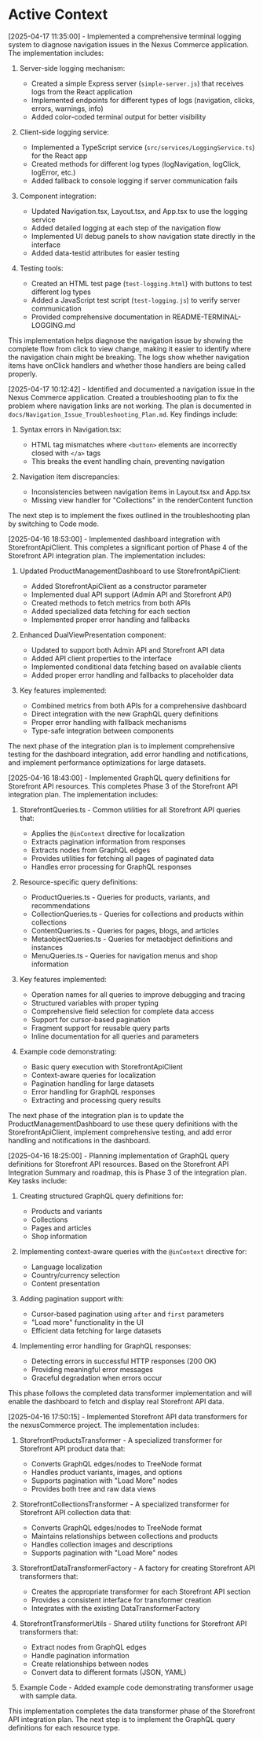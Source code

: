 # Active Context

[2025-04-17 11:35:00] - Implemented a comprehensive terminal logging system to diagnose navigation issues in the Nexus Commerce application. The implementation includes:

1. Server-side logging mechanism:
   - Created a simple Express server (`simple-server.js`) that receives logs from the React application
   - Implemented endpoints for different types of logs (navigation, clicks, errors, warnings, info)
   - Added color-coded terminal output for better visibility

2. Client-side logging service:
   - Implemented a TypeScript service (`src/services/LoggingService.ts`) for the React app
   - Created methods for different log types (logNavigation, logClick, logError, etc.)
   - Added fallback to console logging if server communication fails

3. Component integration:
   - Updated Navigation.tsx, Layout.tsx, and App.tsx to use the logging service
   - Added detailed logging at each step of the navigation flow
   - Implemented UI debug panels to show navigation state directly in the interface
   - Added data-testid attributes for easier testing

4. Testing tools:
   - Created an HTML test page (`test-logging.html`) with buttons to test different log types
   - Added a JavaScript test script (`test-logging.js`) to verify server communication
   - Provided comprehensive documentation in README-TERMINAL-LOGGING.md

This implementation helps diagnose the navigation issue by showing the complete flow from click to view change, making it easier to identify where the navigation chain might be breaking. The logs show whether navigation items have onClick handlers and whether those handlers are being called properly.

[2025-04-17 10:12:42] - Identified and documented a navigation issue in the Nexus Commerce application. Created a troubleshooting plan to fix the problem where navigation links are not working. The plan is documented in `docs/Navigation_Issue_Troubleshooting_Plan.md`. Key findings include:

1. Syntax errors in Navigation.tsx:
   - HTML tag mismatches where `<button>` elements are incorrectly closed with `</a>` tags
   - This breaks the event handling chain, preventing navigation

2. Navigation item discrepancies:
   - Inconsistencies between navigation items in Layout.tsx and App.tsx
   - Missing view handler for "Collections" in the renderContent function

The next step is to implement the fixes outlined in the troubleshooting plan by switching to Code mode.

[2025-04-16 18:53:00] - Implemented dashboard integration with StorefrontApiClient. This completes a significant portion of Phase 4 of the Storefront API integration plan. The implementation includes:

1. Updated ProductManagementDashboard to use StorefrontApiClient:
   - Added StorefrontApiClient as a constructor parameter
   - Implemented dual API support (Admin API and Storefront API)
   - Created methods to fetch metrics from both APIs
   - Added specialized data fetching for each section
   - Implemented proper error handling and fallbacks

2. Enhanced DualViewPresentation component:
   - Updated to support both Admin API and Storefront API data
   - Added API client properties to the interface
   - Implemented conditional data fetching based on available clients
   - Added proper error handling and fallbacks to placeholder data

3. Key features implemented:
   - Combined metrics from both APIs for a comprehensive dashboard
   - Direct integration with the new GraphQL query definitions
   - Proper error handling with fallback mechanisms
   - Type-safe integration between components

The next phase of the integration plan is to implement comprehensive testing for the dashboard integration, add error handling and notifications, and implement performance optimizations for large datasets.

[2025-04-16 18:43:00] - Implemented GraphQL query definitions for Storefront API resources. This completes Phase 3 of the Storefront API integration plan. The implementation includes:

1. StorefrontQueries.ts - Common utilities for all Storefront API queries that:
   - Applies the `@inContext` directive for localization
   - Extracts pagination information from responses
   - Extracts nodes from GraphQL edges
   - Provides utilities for fetching all pages of paginated data
   - Handles error processing for GraphQL responses

2. Resource-specific query definitions:
   - ProductQueries.ts - Queries for products, variants, and recommendations
   - CollectionQueries.ts - Queries for collections and products within collections
   - ContentQueries.ts - Queries for pages, blogs, and articles
   - MetaobjectQueries.ts - Queries for metaobject definitions and instances
   - MenuQueries.ts - Queries for navigation menus and shop information

3. Key features implemented:
   - Operation names for all queries to improve debugging and tracing
   - Structured variables with proper typing
   - Comprehensive field selection for complete data access
   - Support for cursor-based pagination
   - Fragment support for reusable query parts
   - Inline documentation for all queries and parameters

4. Example code demonstrating:
   - Basic query execution with StorefrontApiClient
   - Context-aware queries for localization
   - Pagination handling for large datasets
   - Error handling for GraphQL responses
   - Extracting and processing query results

The next phase of the integration plan is to update the ProductManagementDashboard to use these query definitions with the StorefrontApiClient, implement comprehensive testing, and add error handling and notifications in the dashboard.

[2025-04-16 18:25:00] - Planning implementation of GraphQL query definitions for Storefront API resources. Based on the Storefront API Integration Summary and roadmap, this is Phase 3 of the integration plan. Key tasks include:

1. Creating structured GraphQL query definitions for:
   - Products and variants
   - Collections
   - Pages and articles
   - Shop information

2. Implementing context-aware queries with the `@inContext` directive for:
   - Language localization
   - Country/currency selection
   - Content presentation

3. Adding pagination support with:
   - Cursor-based pagination using `after` and `first` parameters
   - "Load more" functionality in the UI
   - Efficient data fetching for large datasets

4. Implementing error handling for GraphQL responses:
   - Detecting errors in successful HTTP responses (200 OK)
   - Providing meaningful error messages
   - Graceful degradation when errors occur

This phase follows the completed data transformer implementation and will enable the dashboard to fetch and display real Storefront API data.

[2025-04-16 17:50:15] - Implemented Storefront API data transformers for the nexusCommerce project. The implementation includes:

1. StorefrontProductsTransformer - A specialized transformer for Storefront API product data that:
   - Converts GraphQL edges/nodes to TreeNode format
   - Handles product variants, images, and options
   - Supports pagination with "Load More" nodes
   - Provides both tree and raw data views

2. StorefrontCollectionsTransformer - A specialized transformer for Storefront API collection data that:
   - Converts GraphQL edges/nodes to TreeNode format
   - Maintains relationships between collections and products
   - Handles collection images and descriptions
   - Supports pagination with "Load More" nodes

3. StorefrontDataTransformerFactory - A factory for creating Storefront API transformers that:
   - Creates the appropriate transformer for each Storefront API section
   - Provides a consistent interface for transformer creation
   - Integrates with the existing DataTransformerFactory

4. StorefrontTransformerUtils - Shared utility functions for Storefront API transformers that:
   - Extract nodes from GraphQL edges
   - Handle pagination information
   - Create relationships between nodes
   - Convert data to different formats (JSON, YAML)

5. Example Code - Added example code demonstrating transformer usage with sample data.

This implementation completes the data transformer phase of the Storefront API integration plan. The next step is to implement the GraphQL query definitions for each resource type.